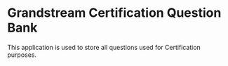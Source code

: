 # Grandstream Certification Question Bank

This application is used to store all questions used for Certification purposes.